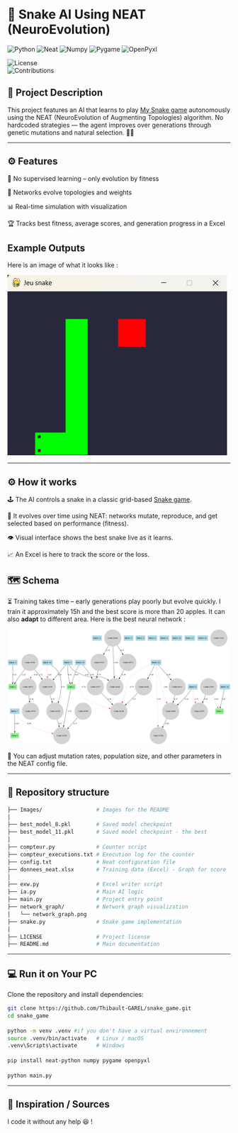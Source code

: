 # 🐍 Snake AI Using NEAT (NeuroEvolution)

![Python](https://img.shields.io/badge/python-3.9%2B-blue.svg)
![Neat](https://img.shields.io/badge/Neat-0.92-red.svg)
![Numpy](https://img.shields.io/badge/Numpy-2.2.6-red.svg)
![Pygame](https://img.shields.io/badge/Pygame-2.6.1-red.svg)
![OpenPyxl](https://img.shields.io/badge/OpenPyxl-3.1.5-red.svg)  

![License](https://img.shields.io/badge/license-MIT-green.svg)  
![Contributions](https://img.shields.io/badge/contributions-welcome-orange.svg)  

## 📝 Project Description 
This project features an AI that learns to play [My Snake game](https://github.com/Thibault-GAREL/snake_game) autonomously using the NEAT (NeuroEvolution of Augmenting Topologies) algorithm. No hardcoded strategies — the agent improves over generations through genetic mutations and natural selection. 🧬🤖

---

## ⚙️ Features
  🔄 No supervised learning – only evolution by fitness

  🧠 Networks evolve topologies and weights

  📊 Real-time simulation with visualization

  🏆 Tracks best fitness, average scores, and generation progress in a Excel


## Example Outputs
Here is an image of what it looks like :

![Image_snake](Images/Img_snake.png)

---

## ⚙️ How it works

  🕹️ The AI controls a snake in a classic grid-based [ Snake game](https://github.com/Thibault-GAREL/snake_game).

  🧬 It evolves over time using NEAT: networks mutate, reproduce, and get selected based on performance (fitness).

  👁️ Visual interface shows the best snake live as it learns.

  📈 An Excel is here to track the score or the loss.

## 🗺️ Schema
⏳ Training takes time – early generations play poorly but evolve quickly. I train it approximately 15h and the best score is more than 20 apples. It can also **adapt** to different area. Here is the best neural network :

![NN_snake](Images/network_graph.png)

🧪 You can adjust mutation rates, population size, and other parameters in the NEAT config file.

---

## 📂 Repository structure  
```bash
├── Images/                 # Images for the README
│
├── best_model_8.pkl        # Saved model checkpoint
├── best_model_11.pkl       # Saved model checkpoint - the best
│
├── compteur.py             # Counter script
├── compteur_executions.txt # Execution log for the counter
├── config.txt              # Neat configuration file
├── donnees_neat.xlsx       # Training data (Excel) - Graph for score
│
├── exw.py                  # Excel writer script
├── ia.py                   # Main AI logic
├── main.py                 # Project entry point
├── network_graph/          # Network graph visualization
│   └── network_graph.png
├── snake.py                # Snake game implementation
│
├── LICENSE                 # Project license
├── README.md               # Main documentation
```

---

## 💻 Run it on Your PC  
Clone the repository and install dependencies:  
```bash
git clone https://github.com/Thibault-GAREL/snake_game.git
cd snake_game

python -m venv .venv #if you don't have a virtual environnement
source .venv/bin/activate   # Linux / macOS
.venv\Scripts\activate      # Windows

pip install neat-python numpy pygame openpyxl

python main.py
```
---

## 📖 Inspiration / Sources  
I code it without any help 😆 !